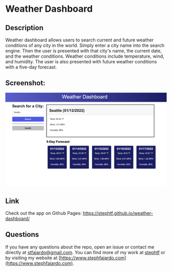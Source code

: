# Weather Dashboard

## Description 
Weather dashboard allows users to search current and future weather conditions of any city in the world. Simply enter a city name into the search engine. Then the user is presented with that city's name, the current date, and the weather conditions. Weather conditions include temperature, wind, and humidity. The user is also presented with future weather conditions with a five-day forecast. 

## Screenshot: 
![GettingStarted](./screenshot.png)

## Link 

Check out the app on Github Pages: https://stephtf.github.io/weather-dashboard/

## Questions 

If you have any questions about the repo, open an issue or contact me directly at stfajardo@gmail.com. You can find more of my work at [stephtf](https://github.com/stephtf/) or by visiting my website at [https://www.stephfajardo.com](https://www.stephfajardo.com).
